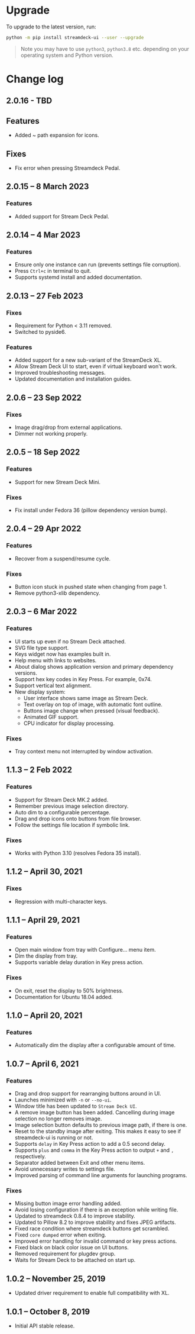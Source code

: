 # Upgrade

To upgrade to the latest version, run:

```bash
python -m pip install streamdeck-ui --user --upgrade
```

> Note you may have to use `python3`, `python3.8` etc. depending on your operating system and Python version.

# Change log

## 2.0.16 - TBD

## Features

- Added ~ path expansion for icons.

## Fixes

- Fix error when pressing Streamdeck Pedal.

## 2.0.15 – 8 March 2023

### Features

- Added support for Stream Deck Pedal.

## 2.0.14 – 4 Mar 2023

### Features

- Ensure only one instance can run (prevents settings file corruption).
- Press `Ctrl+c` in terminal to quit.
- Supports systemd install and added documentation.

## 2.0.13 – 27 Feb 2023

### Fixes

- Requirement for Python < 3.11 removed.
- Switched to pyside6.

### Features

- Added support for a new sub-variant of the StreamDeck XL.
- Allow Stream Deck UI to start, even if virtual keyboard won't work.
- Improved troubleshooting messages.
- Updated documentation and installation guides.

## 2.0.6 – 23 Sep 2022

### Fixes

- Image drag/drop from external applications.
- Dimmer not working properly.

## 2.0.5 – 18 Sep 2022

### Features

- Support for new Stream Deck Mini.

### Fixes

- Fix install under Fedora 36 (pillow dependency version bump).

## 2.0.4 – 29 Apr 2022

### Features

- Recover from a suspend/resume cycle.

### Fixes

- Button icon stuck in pushed state when changing from page 1.
- Remove python3-xlib dependency.

## 2.0.3 – 6 Mar 2022

### Features

- UI starts up even if no Stream Deck attached.
- SVG file type support.
- Keys widget now has examples built in.
- Help menu with links to websites.
- About dialog shows application version and primary dependency versions.
- Support hex key codes in Key Press. For example, 0x74.
- Support vertical text alignment.
- New display system:
  - User interface shows same image as Stream Deck.
  - Text overlay on top of image, with automatic font outline.
  - Buttons image change when pressed (visual feedback).
  - Animated GIF support.
  - CPU indicator for display processing.

### Fixes

- Tray context menu not interrupted by window activation.

## 1.1.3 – 2 Feb 2022

### Features

- Support for Stream Deck MK.2 added.
- Remember previous image selection directory.
- Auto dim to a configurable percentage.
- Drag and drop icons onto buttons from file browser.
- Follow the settings file location if symbolic link.

### Fixes

- Works with Python 3.10 (resolves Fedora 35 install).

## 1.1.2 – April 30, 2021

### Fixes

- Regression with multi-character keys.

## 1.1.1 – April 29, 2021

### Features

- Open main window from tray with Configure… menu item.
- Dim the display from tray.
- Supports variable delay duration in Key press action.

### Fixes

- On exit, reset the display to 50% brightness.
- Documentation for Ubuntu 18.04 added.

## 1.1.0 – April 20, 2021

### Features

- Automatically dim the display after a configurable amount of time.

## 1.0.7 – April 6, 2021

### Features

- Drag and drop support for rearranging buttons around in UI.
- Launches minimized with `-n` or `--no-ui`.
- Window title has been updated to `Stream Deck UI`.
- A remove image button has been added. Cancelling during image selection no longer removes image.
- Image selection button defaults to previous image path, if there is one.
- Reset to the standby image after exiting. This makes it easy to see if streamdeck-ui is running or not.
- Supports `delay` in Key Press action to add a 0.5 second delay.
- Supports `plus` and `comma` in the Key Press action to output `+` and `,` respectively.
- Separator added between Exit and other menu items.
- Avoid unnecessary writes to settings file.
- Improved parsing of command line arguments for launching programs.

### Fixes

- Missing button image error handling added.
- Avoid losing configuration if there is an exception while writing file.
- Updated to streamdeck 0.8.4 to improve stability.
- Updated to Pillow 8.2 to improve stability and fixes JPEG artifacts.
- Fixed race condition where streamdeck buttons get scrambled.
- Fixed `core dumped` error when exiting.
- Improved error handling for invalid command or key press actions.
- Fixed black on black color issue on UI buttons.
- Removed requirement for plugdev group.
- Waits for Stream Deck to be attached on start up.

## 1.0.2 – November 25, 2019

- Updated driver requirement to enable full compatibility with XL.

## 1.0.1 – October 8, 2019

- Initial API stable release.
